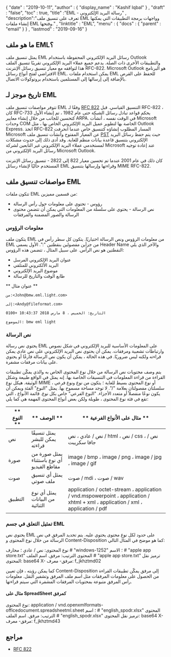 {
  "date" : "2019-10-11",
  "author" : {
    "display_name" : "Kashif Iqbal"
} ,
  "draft" : "false",
  "toc" : true,
  "title" :"EML - رسالة البريد الإلكتروني" ,
  "description":"تعرف على تنسيق ملف EML وواجهات برمجة التطبيقات التي يمكنها إنشاء ملفات EML وفتحها." ,
  "linktitle" : "EML",
  "menu" : {
    "docs" : {
      "parent" : "email"
}
} ,
  "lastmod" : "2019-09-16"
}

## ما هو ملف EML؟

يمثل تنسيق ملف EML رسائل البريد الإلكتروني المحفوظة باستخدام Outlook والتطبيقات الأخرى ذات الصلة. يدعم جميع عملاء البريد الإلكتروني تقريبًا تنسيق الملف هذا لتوافقه مع معيار تنسيق رسائل الإنترنت RFC-822. Microsoft Outlook هو البرنامج الافتراضي لفتح أنواع رسائل EML. يمكن استخدام ملفات EML للحفظ على القرص بالإضافة إلى إرسالها إلى المستلمين باستخدام بروتوكولات الاتصال.

## تاريخ موجز لـ EML

تتوفر مواصفات تنسيق ملف EML وفقًا لـ [RFC 822](https://www.ietf.org/rfc/rfc0822.txt) التنسيق القياسي. قبل RFC-822 ، كان RFC-733 يحكم قواعد تبادل رسائل الشبكة حتى عام 1982 ، تم إنشاء الأول كتحسين للجانب من خلال إنشاء معايير ARPA. في الوقت نفسه ، أنشأت Microsoft وحدات COM الخاصة بها لتطوير عميل البريد الإلكتروني الخاص بها ، مثل Outlook Express. اتخذ RFC-822 المسار المطلوب إنشاؤه كتنسيق خاص عندما انحرفت Microsoft عن المعيار المفتوح وأنشأت تنسيق ملف [PST](/ar/email/pst/) حيث يتم حفظ رسائل البريد الإلكتروني بتنسيق قاعدة بيانات منظم للغاية. وقد أدى ذلك إلى حدوث مشكلات لمستخدمي عملاء البريد الإلكتروني غير التابعين لشركة Microsoft عند إعادة توجيه رسائل البريد الإلكتروني من Microsoft Outlook.

كان ذلك في عام 2001 عندما تم تحسين معيار 822 إلى 2822 - تنسيق رسائل الإنترنت المستخدم حاليًا لإنشاء رسائل EML وقراءتها وإرسالها بتنسيق MIME RFC-822.

## مواصفات تنسيق ملف EML

تتكون ملفات EML من قسمين مميزين:

* رؤوس - تحتوي على معلومات حول رأس الرسالة
* نص الرسالة - يحتوي على سلسلة من المعلومات التي يمكن أن تتضمن محتوى الرسالة والصور المضمنة والمرفقات

### معلومات الرؤوس ###

يتكون ملف EML من معلومات الرؤوس ونص الرسالة اختياريًا. يتكون كل سطر رأس في EML من جزأين مفصولين بنقطتين ":". الأول يسمى Header Name والآخر الذي يلي النقطتين هو نص الرأس. على سبيل المثال ، تتضمن هذه الرؤوس:

* عنوان البريد الإلكتروني المرسل
* البريد الألكتروني للمتلقي
* موضوع البريد الإلكتروني
* طابع الوقت والتاريخ للرسالة

** عنوان مثال **

```
من:<John@bmw.eml.light.com>

إلى:<Andy@fileformat.com>

التاريخ: الخميس ، 8 مارس 2018 10:43:37 +0100

الموضوع: bmw eml light
```

### نص الرسالة ###

يحتوي نص رسالة EML على المعلومات الأساسية للبريد الإلكتروني في شكل نصوص وارتباطات تشعبية ومرفقات. يمكن أن يحتوي نص البريد الإلكتروني على نص عادي يمكن قراءته ولكنه ليس ضروريًا. في هذه الحالة ، يمكن أن يكون نص الرسالة فارغًا أو يحتوي على بيانات مرفقات مشفرة.

يتم وصف محتويات نص الرسالة من خلال نوع المحتوى الخاص به والذي يمكّن تطبيقات القراءة من قراءة المعلومات في التنسيقات الخاصة بها. إنه يمثل في الواقع طبيعة وشكل الوثيقة. هيكل نوع MIME أو نوع المحتوى بسيط للغاية ؛ يتكون من نوع ونوع فرعي ، سلسلتان مفصولتان بعلامة "/". لا توجد مساحة مسموح بها. يمثل "النوع" الفئة ويمكن أن يكون نوعًا منفصلاً أو متعدد الأجزاء. "النوع الفرعي" خاص بكل نوع. قائمة الأنواع ، التي تقع في فئة نوع المحتوى ، طويلة ولكن بعض أنواع المحتوى المهمة هي كما يلي:


| ** النوع ** | ** الوصف ** | ** مثال على الأنواع الفرعية **
---|---|---|
| نص | يمثل تنسيقًا يمكن للبشر قراءته | نص / عادي ، نص / html ، نص / css ، نص / جافا سكريبت
| صورة | يمثل صورة من أي نوع باستثناء مقاطع الفيديو | image / bmp ، image / png ، image / jpg ، image / gif
| صوت | يمثل أي تنسيق ملف صوتي | صوت / mdi ، صوت / wav
| التطبيق | يمثل أي نوع من البيانات الثنائية | application / octet-stream ، application / vnd.mspowerpoint ، application / xhtml + xml ، application / xml ، application / pdf

### تمثيل التعلق في جسم EML ###

يحتوي نص EML على حدود لكل نوع محتوى يحتوي عليه. يتم تحديد المرفق في نص الرسالة من خلال نوع المحتوى و Content-Disposition كما هو موضح في المثال التالي:

نوع المحتوى: نص / عادي ؛ محارف # "windows-1252" ؛ الاسم # "apple app store.txt"
المحتوى الترتيب: مرفق. اسم الملف # "apple app store.txt"
ترميز نقل المحتوى: base64
X- مرفق- معرف: f_jkhztmd02

كما يمكن رؤيته ، فإن تعيين Content-Disposition إلى مرفق يمكّن تطبيقات القراءة من الحصول على معلومات المرفقات مثل اسم ملف المرفق وتشفير النقل. معلومات رأس المرفق متبوعة بمحتويات المرفقات المشفرة التي سيتم قراءتها.

#### مثال على SpreadSheet كمرفق ####

نوع المحتوى: application / vnd.openxmlformats-officedocument.spreadsheetml.sheet ؛ اسم # "english_spodr.xlsx"
المحتوى الترتيب: مرفق. اسم الملف # "english_spodr.xlsx"
ترميز نقل المحتوى: base64
X- مرفق- معرف: f_jkhztmd43

## مراجع

* [RFC 822](https://www.ietf.org/rfc/rfc0822.txt)

